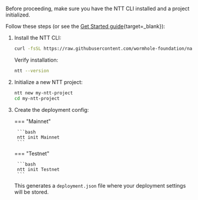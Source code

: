Before proceeding, make sure you have the NTT CLI installed and a project initialized. 

Follow these steps (or see the [Get Started guide](/docs/products/native-token-transfers/get-started/#install-ntt-cli){target=\_blank}):

1. Install the NTT CLI:

    ```bash
    curl -fsSL https://raw.githubusercontent.com/wormhole-foundation/native-token-transfers/main/cli/install.sh | bash
    ```

    Verify installation:

    ```bash
    ntt --version
    ```

2. Initialize a new NTT project:

    ```bash
    ntt new my-ntt-project
    cd my-ntt-project
    ```

3. Create the deployment config:

    === "Mainnet"

        ```bash
        ntt init Mainnet
        ```

    === "Testnet"

        ```bash
        ntt init Testnet
        ```

    This generates a `deployment.json` file where your deployment settings will be stored.

